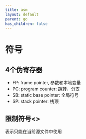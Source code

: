 ```yaml
---
title: asm
layout: default
parent: go
has_children: false
---
```


# 符号

## 4个伪寄存器

- FP: frame pointer, 参数和本地变量
- PC: program counter: 跳转，分支
- SB: static base pointer: 全局符号
- SP: stack pointer: 栈顶

## 限制符号<>

表示只能在当前源文件中使用